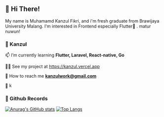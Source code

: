## 👋 Hi There!
My name is Muhamamd Kanzul Fikri, and i'm fresh graduate from Brawijaya University Malang. I'm interested in Frontend especially Flutter👀 .
matur nuwun!

### 🤔 Kanzul
📫 I’m currently learning **Flutter, Laravel, React-native, Go**

👨‍💻 See my project at https://kanzul.vercel.app

💬 How to reach me **kanzulwork@gmail.com**

👀 <img height="15px" src="https://komarev.com/ghpvc/?username=kanzulfkr" alt="kanzulfkr">

### 🌱 Github Records

[![Anurag's GitHub stats](https://github-readme-stats.vercel.app/api?username=kanzulfkr&theme=radical&line_height=40)](https://github.com/anuraghazra/github-readme-stats)
[![Top Langs](https://github-readme-stats.vercel.app/api/top-langs/?username=kanzulfkr&theme=radical&line_height=20)](https://github.com/anuraghazra/github-readme-stats)

<!--
**kanzulfkr/kanzulfkr** is a ✨ _special_ ✨ repository because its `README.md` (this file) appears on your GitHub profile.

Here are some ideas to get you started:

- 🔭 I’m currently working on ...
- 🌱 I’m currently learning ...
- 👯 I’m looking to collaborate on ...
- 🤔 I’m looking for help with ...
- 💬 Ask me about ...
- 📫 How to reach me: ...
- 😄 Pronouns: ...
- ⚡ Fun fact: ...
-->
